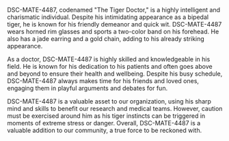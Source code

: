 DSC-MATE-4487, codenamed "The Tiger Doctor," is a highly intelligent and charismatic individual. Despite his intimidating appearance as a bipedal tiger, he is known for his friendly demeanor and quick wit. DSC-MATE-4487 wears horned rim glasses and sports a two-color band on his forehead. He also has a jade earring and a gold chain, adding to his already striking appearance.

As a doctor, DSC-MATE-4487 is highly skilled and knowledgeable in his field. He is known for his dedication to his patients and often goes above and beyond to ensure their health and wellbeing. Despite his busy schedule, DSC-MATE-4487 always makes time for his friends and loved ones, engaging them in playful arguments and debates for fun.

DSC-MATE-4487 is a valuable asset to our organization, using his sharp mind and skills to benefit our research and medical teams. However, caution must be exercised around him as his tiger instincts can be triggered in moments of extreme stress or danger. Overall, DSC-MATE-4487 is a valuable addition to our community, a true force to be reckoned with.